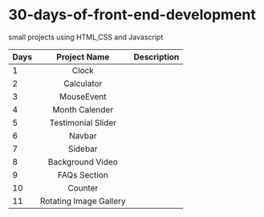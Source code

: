# 30-days-of-front-end-development
small projects using HTML,CSS and Javascript

|Days | Project Name  | Description |
|:----|:--------------:|-------------:|
|  1  | Clock  | | 
 | 2  | Calculator  |  |
|  3  | MouseEvent   | |
|  4  | Month Calender   | |
|  5  | Testimonial Slider | |
|  6  | Navbar  | |
|  7  | Sidebar  | |
|  8  | Background Video  | |
|  9  | FAQs Section  | |
|  10  | Counter  | |
|  11  | Rotating Image Gallery  | |


